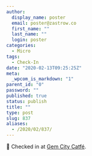 ```yaml
---
author:
  display_name: poster
  email: poster@zastrow.co
  first_name: ""
  last_name: ""
  login: poster
categories:
  - Micro
tags:
  - Check-In
date: "2020-02-13T09:25:25Z"
meta:
  _wpcom_is_markdown: "1"
parent_id: "0"
password: ""
published: true
status: publish
title: ""
type: post
slug: 837
aliases:
  - /2020/02/837/
---
```

<p><span>📍</span> Checked in at  <a href="http://foursquare.com/v/5a2c7d3860d11b62c0aa84c1">Gem City Catfé</a>.</p>
